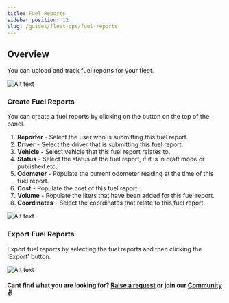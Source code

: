 ```yaml
---
title: Fuel Reports
sidebar_position: 12
slug: /guides/fleet-ops/fuel-reports
---
```


## Overview

You can upload and track fuel reports for your fleet.

![Alt text](image-46.png)

### Create Fuel Reports ###

You can create a fuel reports by clicking on the button on the top of the panel.

1. **Reporter** - Select the user who is submitting this fuel report.
2. **Driver** - Select the driver that is submitting this fuel report. 
3. **Vehicle** - Select vehicle that this fuel report relates to. 
4. **Status** - Select the status of the fuel report, if it is in draft mode or published etc. 
5. **Odometer** - Populate the current odometer reading at the time of this fuel report. 
6. **Cost** - Populate the cost of this fuel report. 
7. **Volume** - Populate the liters that have been added for this fuel report. 
8. **Coordinates** - Select the coordinates that relate to this fuel report. 

![Alt text](image-47.png)


### Export Fuel Reports ###

Export fuel reports by selecting the fuel reports and then clicking the 'Export' button. 

![Alt text](image-48.png)

#### Cant find what you are looking for? [Raise a request](https://github.com/fleetbase/docs/issues) or join our [Community](https://discord.gg/HnTqQ6zAVn) ✌️ 